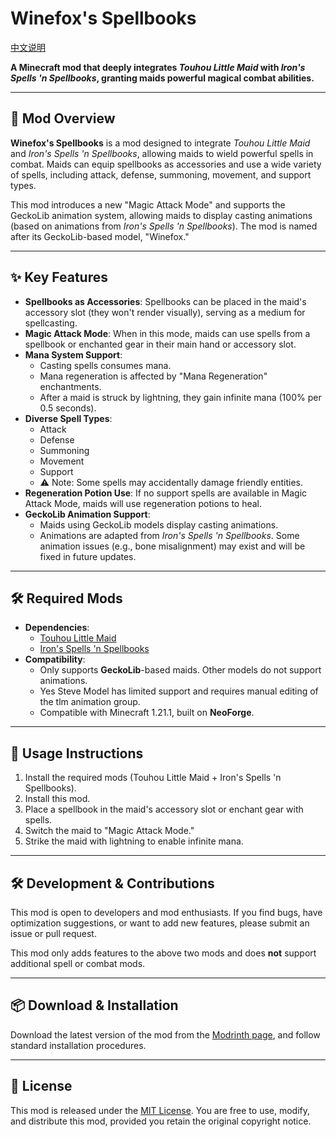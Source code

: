 # Winefox's Spellbooks

[中文说明](README-zh_CN.md)

**A Minecraft mod that deeply integrates *Touhou Little Maid* with *Iron's Spells 'n Spellbooks*, granting maids powerful magical combat abilities.**

---
## 🌟 Mod Overview
**Winefox's Spellbooks** is a mod designed to integrate *Touhou Little Maid* and *Iron's Spells 'n Spellbooks*, allowing maids to wield powerful spells in combat. Maids can equip spellbooks as accessories and use a wide variety of spells, including attack, defense, summoning, movement, and support types.

This mod introduces a new "Magic Attack Mode" and supports the GeckoLib animation system, allowing maids to display casting animations (based on animations from *Iron's Spells 'n Spellbooks*). The mod is named after its GeckoLib-based model, "Winefox."

---
## ✨ Key Features
- **Spellbooks as Accessories**: Spellbooks can be placed in the maid's accessory slot (they won't render visually), serving as a medium for spellcasting.
- **Magic Attack Mode**: When in this mode, maids can use spells from a spellbook or enchanted gear in their main hand or accessory slot.
- **Mana System Support**:
    - Casting spells consumes mana.
    - Mana regeneration is affected by "Mana Regeneration" enchantments.
    - After a maid is struck by lightning, they gain infinite mana (100% per 0.5 seconds).
- **Diverse Spell Types**:
    - Attack
    - Defense
    - Summoning
    - Movement
    - Support
    - ⚠️ Note: Some spells may accidentally damage friendly entities.
- **Regeneration Potion Use**: If no support spells are available in Magic Attack Mode, maids will use regeneration potions to heal.
- **GeckoLib Animation Support**:
    - Maids using GeckoLib models display casting animations.
    - Animations are adapted from *Iron's Spells 'n Spellbooks*. Some animation issues (e.g., bone misalignment) may exist and will be fixed in future updates.

---
## 🛠️ Required Mods
- **Dependencies**:
    - [Touhou Little Maid](https://www.curseforge.com/minecraft/mc-mods/touhou-little-maid)
    - [Iron's Spells 'n Spellbooks](https://www.curseforge.com/minecraft/mc-mods/irons-spells-n-spellbooks)
- **Compatibility**:
    - Only supports **GeckoLib**-based maids. Other models do not support animations.
    - Yes Steve Model has limited support and requires manual editing of the tlm animation group.
    - Compatible with Minecraft 1.21.1, built on **NeoForge**.

---
## 🧪 Usage Instructions
1. Install the required mods (Touhou Little Maid + Iron's Spells 'n Spellbooks).
2. Install this mod.
3. Place a spellbook in the maid's accessory slot or enchant gear with spells.
4. Switch the maid to "Magic Attack Mode."
5. Strike the maid with lightning to enable infinite mana.

---
## 🛠️ Development & Contributions
This mod is open to developers and mod enthusiasts. If you find bugs, have optimization suggestions, or want to add new features, please submit an issue or pull request.

This mod only adds features to the above two mods and does **not** support additional spell or combat mods.

---
## 📦 Download & Installation
Download the latest version of the mod from the [Modrinth page](https://modrinth.com/mod/winefoxs_spellbooks), and follow standard installation procedures.

---
## 📝 License
This mod is released under the [MIT License](LICENSE). You are free to use, modify, and distribute this mod, provided you retain the original copyright notice.
